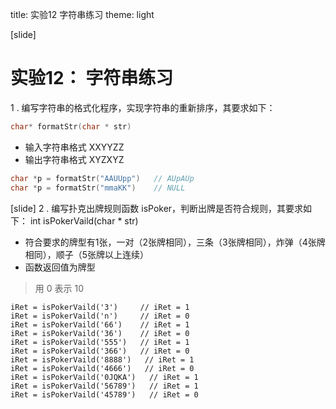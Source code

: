 title: 实验12 字符串练习
theme: light


[slide]
# 实验12： 字符串练习

1 . 编写字符串的格式化程序，实现字符串的重新排序，其要求如下：
```c
char* formatStr(char * str)  
```

- 输入字符串格式 XXYYZZ  
- 输出字符串格式 XYZXYZ  

```c
char *p = formatStr("AAUUpp")   // AUpAUp
char *p = formatStr("mmaKK")    // NULL
```


[slide]
2 . 编写扑克出牌规则函数 isPoker，判断出牌是否符合规则，其要求如下：
int isPokerVaild(char * str)

- 符合要求的牌型有1张，一对（2张牌相同），三条（3张牌相同），炸弹（4张牌相同），顺子（5张牌以上连续）  
- 函数返回值为牌型  

> 用 0 表示 10

```
iRet = isPokerVaild('3')     // iRet = 1
iRet = isPokerVaild('n')     // iRet = 0
iRet = isPokerVaild('66')    // iRet = 1
iRet = isPokerVaild('36')    // iRet = 0
iRet = isPokerVaild('555')   // iRet = 1
iRet = isPokerVaild('366')   // iRet = 0
iRet = isPokerVaild('8888')   // iRet = 1
iRet = isPokerVaild('4666')   // iRet = 0
iRet = isPokerVaild('0JQKA')   // iRet = 1
iRet = isPokerVaild('56789')   // iRet = 1
iRet = isPokerVaild('45789')   // iRet = 0
```